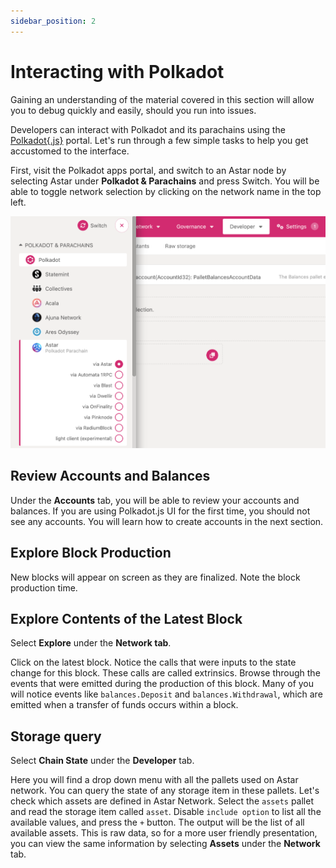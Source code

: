 ```yaml
---
sidebar_position: 2
---
```


# Interacting with Polkadot

Gaining an understanding of the material covered in this section will allow you to debug quickly and easily, should you run into issues. 

Developers can interact with Polkadot and its parachains using the [Polkadot\{.js\}](https://polkadot.js.org) portal. Let's run through a few simple tasks to help you get accustomed to the interface. 

First, visit the Polkadot apps portal, and switch to an Astar node by selecting Astar under **Polkadot & Parachains** and press Switch. You will be able to toggle network selection by clicking on the network name in the top left.

![Switch to Astar](img/switch_astar.png)

## Review Accounts and Balances
Under the **Accounts** tab, you will be able to review your accounts and balances.
If you are using Polkadot.js UI for the first time, you should not see any accounts. You will learn how to create accounts in the next section.

## Explore Block Production
New blocks will appear on screen as they are finalized. Note the block production time.

## Explore Contents of the Latest Block
Select **Explore** under the **Network tab**.

Click on the latest block.
Notice the calls that were inputs to the state change for this block. These calls are called extrinsics.
Browse through the events that were emitted during the production of this block. Many of you will notice events like `balances.Deposit` and `balances.Withdrawal`, which are emitted when a transfer of funds occurs within a block.

## Storage query
Select **Chain State** under the **Developer** tab.

Here you will find a drop down menu with all the pallets used on Astar network. You can query the state of any storage item in these pallets.
Let's check which assets are defined in Astar Network.
Select the `assets` pallet and read the storage item called `asset`. Disable `include option` to list all the available values, and press the `+` button. The output will be the list of all available assets. This is raw data, so for a more user friendly presentation, you can view the same information by selecting **Assets** under the **Network** tab.
